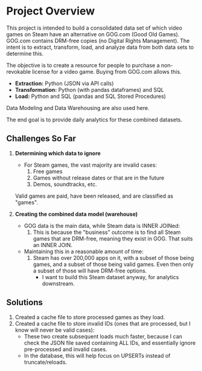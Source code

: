 # Project Overview

This project is intended to build a consolidated data set of which video games on Steam have an alternative on GOG.com (Good Old Games). GOG.com contains DRM-free copies (no Digital Rights Management). The intent is to extract, transform, load, and analyze data from both data sets to determine this.

The objective is to create a resource for people to purchase a non-revokable license for a video game. Buying from GOG.com allows this.

- **Extraction:** Python (JSON via API calls)
- **Transformation:** Python (with pandas dataframes) and SQL
- **Load:** Python and SQL (pandas and SQL Stored Procedures)

Data Modeling and Data Warehousing are also used here.

The end goal is to provide daily analytics for these combined datasets.

## Challenges So Far

1. **Determining which data to ignore**
   - For Steam games, the vast majority are invalid cases:
     1. Free games
     2. Games without release dates or that are in the future
     3. Demos, soundtracks, etc.
   
   Valid games are paid, have been released, and are classified as "games".

2. **Creating the combined data model (warehouse)**
   - GOG data is the main data, while Steam data is INNER JOINed:
     1. This is because the "business" outcome is to find all Steam games that are DRM-free, meaning they exist in GOG. That suits an INNER JOIN.
   - Maintaining this in a reasonable amount of time:
     1. Steam has over 200,000 apps on it, with a subset of those being games, and a subset of those being valid games. Even then only a subset of those will have DRM-free options.
        - I want to build this Steam dataset anyway, for analytics downstream.

## Solutions

1. Created a cache file to store processed games as they load.
2. Created a cache file to store invalid IDs (ones that are processed, but I know will never be valid cases):
   - These two create subsequent loads much faster, because I can check the JSON file saved containing ALL IDs, and essentially ignore pre-processed and invalid cases.
   - In the database, this will help focus on UPSERTs instead of truncate/reloads.
